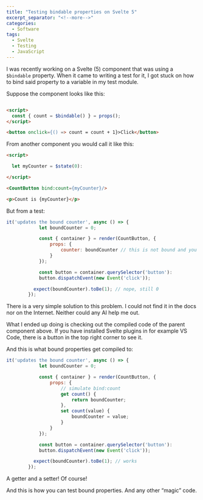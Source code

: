 ```yaml
---
title: "Testing bindable properties on Svelte 5"
excerpt_separator: "<!--more-->"
categories:
  - Software
tags:
  - Svelte
  - Testing
  - JavaScript
---
```


I was recently working on a Svelte (5) component that was using a `$bindable` property. When it came to writing a test for it, I got stuck on how to bind said property to a variable in my test module.

Suppose the component looks like this:

```html

<script>
  const { count = $bindable() } = props();
</script>

<button onclick={() => count = count + 1}>Click</button>
```

From another component you would call it like this:

```html
<script>

  let myCounter = $state(0):

</script>

<CountButton bind:count={myCounter}/>

<p>Count is {myCounter}</p>
```

But from a test:

```js
it('updates the bound counter', async () => {
			let boundCounter = 0;

			const { container } = render(CountButton, {
				props: {
					counter: boundCounter // this is not bound and you can’t use bind:counter here
				}
			});

			const button = container.querySelector('button'):
			button.dispatchEvent(new Event('click'));

		  expect(boundCounter).toBe(1); // nope, still 0
		});

```

There is a very simple solution to this problem. I could not find it in the docs nor on the Internet. Neither could any AI help me out.

What I ended up doing is checking out the compiled code of the parent component above. If you have installed Svelte plugins in for example VS Code, there is a button in the top right corner to see it.

And this is what bound properties get compiled to:

```js
it('updates the bound counter', async () => {
			let boundCounter = 0;

			const { container } = render(CountButton, {
				props: {
					// simulate bind:count
					get count() {
						return boundCounter;
					},
					set count(value) {
						boundCounter = value;
					}
				}
			});

			const button = container.querySelector('button'):
			button.dispatchEvent(new Event('click'));

		  expect(boundCounter).toBe(1); // works
		});
```

A getter and a setter! Of course!

And this is how you can test bound properties. And any other “magic” code.